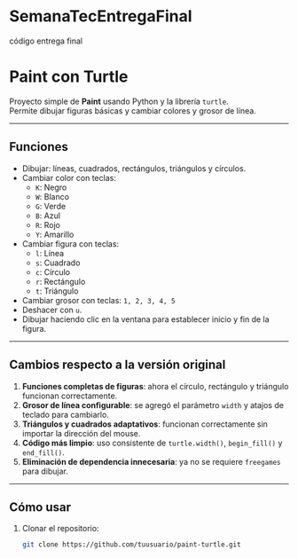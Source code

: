 # SemanaTecEntregaFinal
código entrega final
# Paint con Turtle

Proyecto simple de **Paint** usando Python y la librería `turtle`.  
Permite dibujar figuras básicas y cambiar colores y grosor de línea.

---

## Funciones

- Dibujar: líneas, cuadrados, rectángulos, triángulos y círculos.
- Cambiar color con teclas:  
  - `K`: Negro  
  - `W`: Blanco  
  - `G`: Verde  
  - `B`: Azul  
  - `R`: Rojo  
  - `Y`: Amarillo
- Cambiar figura con teclas:  
  - `l`: Línea  
  - `s`: Cuadrado  
  - `c`: Círculo  
  - `r`: Rectángulo  
  - `t`: Triángulo
- Cambiar grosor con teclas: `1, 2, 3, 4, 5`
- Deshacer con `u`.
- Dibujar haciendo clic en la ventana para establecer inicio y fin de la figura.

---

## Cambios respecto a la versión original

1. **Funciones completas de figuras**: ahora el círculo, rectángulo y triángulo funcionan correctamente.  
2. **Grosor de línea configurable**: se agregó el parámetro `width` y atajos de teclado para cambiarlo.  
3. **Triángulos y cuadrados adaptativos**: funcionan correctamente sin importar la dirección del mouse.  
4. **Código más limpio**: uso consistente de `turtle.width()`, `begin_fill()` y `end_fill()`.  
5. **Eliminación de dependencia innecesaria**: ya no se requiere `freegames` para dibujar.

---

## Cómo usar

1. Clonar el repositorio:
   ```bash
   git clone https://github.com/tuusuario/paint-turtle.git
